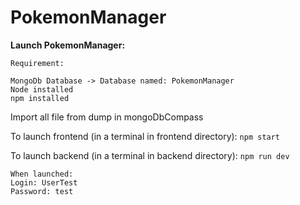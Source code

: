 # PokemonManager

**Launch PokemonManager:**

```
Requirement:

MongoDb Database -> Database named: PokemonManager
Node installed
npm installed
```
Import all file from dump in mongoDbCompass


To launch frontend (in a terminal in frontend directory): 
`
npm start
`

To launch backend (in a terminal in backend directory): 
`
npm run dev
`

```
When launched:
Login: UserTest
Password: test
```
